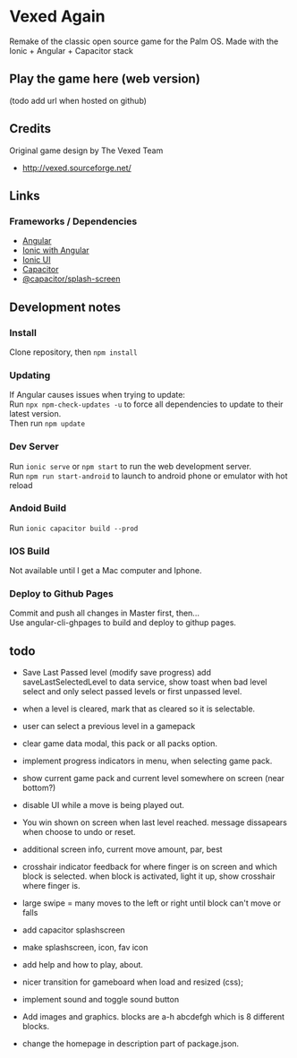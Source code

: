 # Vexed Again
Remake of the classic open source game for the Palm OS.
Made with the Ionic + Angular + Capacitor stack


## Play the game here (web version)
(todo add url when hosted on github)

## Credits
Original game design by The Vexed Team
* http://vexed.sourceforge.net/

## Links 
### Frameworks / Dependencies
* [Angular](https://angular.io/docs)
* [Ionic with Angular](https://ionicframework.com/docs/angular/overview)
* [Ionic UI](https://ionicframework.com/docs/components)
* [Capacitor](https://capacitorjs.com/docs)
* [@capacitor/splash-screen](https://capacitorjs.com/docs/apis/splash-screen)

## Development notes
### Install
Clone repository, then `npm install`
### Updating 
If Angular causes issues when trying to update:  
Run `npx npm-check-updates -u` to force all dependencies to update to their latest version.  
Then run `npm update`  
### Dev Server
Run `ionic serve` or `npm start` to run the web development server.  
Run `npm run start-android` to launch to android phone or emulator with hot reload  
### Andoid Build
Run `ionic capacitor build --prod` 
### IOS Build
Not available until I get a Mac computer and Iphone.
### Deploy to Github Pages
Commit and push all changes in Master first, then...  
Use angular-cli-ghpages to build and deploy to githup pages.  



## todo


* Save Last Passed level (modify save progress) add saveLastSelectedLevel to data service, show toast when 
bad level select and only select passed levels or first unpassed level.

* when a level is cleared, mark that as cleared so it is selectable.

* user can select a previous level in a gamepack


* clear game data modal, this pack or all packs option.

* implement progress indicators in menu, when selecting game pack.

* show current game pack and current level somewhere on screen (near bottom?)

* disable UI while a move is being played out.

* You win shown on screen when last level reached. 
  message dissapears when choose to undo or reset.

* additional screen info, current move amount, par, best 

* crosshair indicator feedback for where finger is on screen and which block is selected.
  when block is activated, light it up, show crosshair where finger is.
* large swipe = many moves to the left or right until block can't move or falls

* add capacitor splashscreen
* make splashscreen, icon, fav icon
* add help and how to play, about.

* nicer transition for gameboard when load and resized (css);
  
* implement sound and toggle sound button



* Add images and graphics. blocks are a-h abcdefgh which is 8 different blocks.

* change the homepage in description part of package.json.



